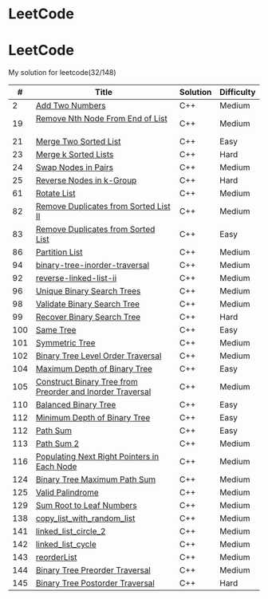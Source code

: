 # LeetCode


# LeetCode

My solution for leetcode(32/148)

| # | Title | Solution | Difficulty |
|---|-------|----------|------------|
| 2   | [Add Two Numbers](https://leetcode.com/problems/add-two-numbers/)  | C++  | Medium
| 19  | [Remove Nth Node From End of List](https://leetcode.com/problems/remove-nth-node-from-end-of-list/)           | C++  | Medium
| 21  | [Merge Two Sorted List](https://leetcode.com/problems/merge-two-sorted-lists/)  | C++  | Easy
| 23  | [Merge k Sorted Lists](https://leetcode.com/problems/merge-k-sorted-lists/)           | C++  | Hard
| 24  | [Swap Nodes in Pairs](https://leetcode.com/problems/swap-nodes-in-pairs/)           | C++  | Medium
| 25  | [Reverse Nodes in k-Group](https://leetcode.com/problems/reverse-nodes-in-k-group/)           | C++  | Hard
| 61  | [Rotate List](https://leetcode.com/problems/rotate-list/)           | C++  | Medium 
| 82  | [Remove Duplicates from Sorted List II](https://leetcode.com/problems/remove-duplicates-from-sorted-list-ii)          | C++  | Medium 
| 83  | [Remove Duplicates from Sorted List](https://leetcode.com/problems/remove-duplicates-from-sorted-list)          | C++  | Easy
| 86  | [Partition List](https://leetcode.com/problems/partition-list/)          | C++  | Medium 
| 94  | [binary-tree-inorder-traversal](https://leetcode.com/problems/binary-tree-inorder-traversal/)          | C++  | Medium 
| 92  | [reverse-linked-list-ii](https://leetcode.com/problems/reverse-linked-list-ii)          | C++  | Medium
| 96  | [Unique Binary Search Trees](https://leetcode.com/problems/unique-binary-search-trees/)          | C++  | Medium
| 98  | [Validate Binary Search Tree](https://leetcode.com/problems/validate-binary-search-tree/)          | C++  | Medium
| 99  | [Recover Binary Search Tree](https://leetcode.com/problems/recover-binary-search-tree/)          | C++  |Hard
| 100 | [Same Tree](https://leetcode.com/problems/same-tree/)          | C++  |Easy
| 101 | [Symmetric Tree](https://leetcode.com/problems/symmetric-tree/) | C++  | Medium
| 102 | [Binary Tree Level Order Traversal](https://leetcode.com/problems/binary-tree-level-order-traversal/) | C++  | Medium
| 104 | [Maximum Depth of Binary Tree](https://leetcode.com/problems/maximum-depth-of-binary-tree/) | C++  | Easy
| 105 | [Construct Binary Tree from Preorder and Inorder Traversal](https://leetcode.com/problems/construct-binary-tree-from-preorder-and-inorder-traversal/) | C++  | Medium
| 110 | [Balanced Binary Tree](https://leetcode.com/problems/minimum-depth-of-binary-tree/) | C++  | Easy
| 112 | [Minimum Depth of Binary Tree](https://leetcode.com/problems/minimum-depth-of-binary-tree/) | C++  | Easy
| 112 | [Path Sum](https://leetcode.com/problems/path-sum/) | C++  | Easy
| 113 | [Path Sum 2](https://leetcode.com/problems/path-sum-ii/) | C++  | Medium
| 116 | [Populating Next Right Pointers in Each Node](https://leetcode.com/problems/populating-next-right-pointers-in-each-node/) | C++  | Medium
| 124 | [Binary Tree Maximum Path Sum](https://leetcode.com/problems/binary-tree-maximum-path-sum/) | C++  | Medium
| 125 | [Valid Palindrome](https://leetcode.com/problems/valid-palindrome/) | C++  | Medium
| 129 | [Sum Root to Leaf Numbers](https://leetcode.com/problems/sum-root-to-leaf-numbers/) | C++  | Medium
| 138 | [copy_list_with_random_list](https://leetcode.com/problems/copy-list-with-random-pointer/) | C++  | Medium
| 141 | [linked_list_circle_2](https://leetcode.com/problems/linked-list-cycle-ii/)  | C++  | Medium
| 142 | [linked_list_cycle](https://leetcode.com/problems/linked-list-cycle/)     | C++  | Medium
| 143 | [reorderList](https://leetcode.com/problems/reorder-list/) | C++  | Medium 
| 144 | [Binary Tree Preorder Traversal](https://leetcode.com/problems/binary-tree-preorder-traversal/) | C++  | Medium 
| 145 | [Binary Tree Postorder Traversal](https://leetcode.com/problems/binary-tree-postorder-traversal/) | C++  | Hard
